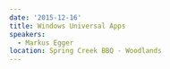 ```yaml
---
date: '2015-12-16'
title: Windows Universal Apps
speakers:
  - Markus Egger
location: Spring Creek BBQ - Woodlands
---
```

